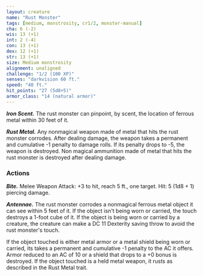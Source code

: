 ```yaml
---
layout: creature
name: "Rust Monster"
tags: [medium, monstrosity, cr1/2, monster-manual]
cha: 6 (-2)
wis: 13 (+1)
int: 2 (-4)
con: 13 (+1)
dex: 12 (+1)
str: 13 (+1)
size: Medium monstrosity
alignment: unaligned
challenge: "1/2 (100 XP)"
senses: "darkvision 60 ft."
speed: "40 ft."
hit_points: "27 (5d8+5)"
armor_class: "14 (natural armor)"
---
```


***Iron Scent.*** The rust monster can pinpoint, by scent, the location of ferrous metal within 30 feet of it.

***Rust Metal.*** Any nonmagical weapon made of metal that hits the rust monster corrodes. After dealing damage, the weapon takes a permanent and cumulative -1 penalty to damage rolls. If its penalty drops to -5, the weapon is destroyed. Non magical ammunition made of metal that hits the rust monster is destroyed after dealing damage.

### Actions

***Bite.*** Melee Weapon Attack: +3 to hit, reach 5 ft., one target. Hit: 5 (1d8 + 1) piercing damage.

***Antennae.*** The rust monster corrodes a nonmagical ferrous metal object it can see within 5 feet of it. If the object isn't being worn or carried, the touch destroys a 1-foot cube of it. If the object is being worn or carried by a creature, the creature can make a DC 11 Dexterity saving throw to avoid the rust monster's touch.

If the object touched is either metal armor or a metal shield being worn or carried, its takes a permanent and cumulative -1 penalty to the AC it offers. Armor reduced to an AC of 10 or a shield that drops to a +0 bonus is destroyed. If the object touched is a held metal weapon, it rusts as described in the Rust Metal trait.
